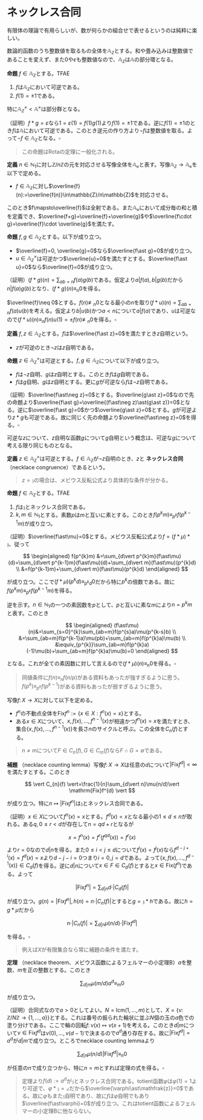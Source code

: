 
# ネックレス合同

有限体の理論で有用らしいが、数が何らかの組合せで表せるというのは純粋に楽しい。

数論的函数のうち整数値を取るもの全体を$\mathbb{A}_{\mathbb{Z}}$とする。和や畳み込みは整数値であることを変えず、また$0$や$\varepsilon$も整数値なので、$\mathbb{A}_{\mathbb{Z}}$は$\mathbb{A}$の部分環となる。

__命題__ $f\in\mathbb{A}_{\mathbb{Z}}$とする。TFAE

1. $f$は$\mathbb{A}_{\mathbb{Z}}$において可逆である。
1. $f(1)=\pm 1$である。

特に$\mathbb{A}_{\mathbb{Z}}^{\times}\lt\mathbb{A}^{\times}$は部分群となる。

（証明）$f\ast g=\varepsilon$なら$1=\varepsilon(1)=f(1)g(1)$より$f(1)=\pm 1$である。逆に$f(1)=\pm 1$のとき$f$は$\mathbb{A}$において可逆である。このとき逆元の作り方より$\neg f$は整数値を取る。よって$\neg f\in\mathbb{A}_{\mathbb{Z}}$となる。$\square$

> この命題はRotaの定理に一般化される。

__定義__ $n\in\mathbb{N}_{1}$に対し$\mathbb{Z}/n\mathbb{Z}$の元を対応させる写像全体を$\mathbb{A}_{\equiv}$と表す。写像$\mathbb{A}_{\mathbb{Z}}\rightarrow\mathbb{A}_{\equiv}$を以下で定める。

- $f\in\mathbb{A}_{\mathbb{Z}}$に対し$\overline{f}(n):=\overline{f(n)}\in\mathbb{Z}/n\mathbb{Z}$を対応させる。

このとき$f\mapsto\overline{f}$は全射である。また$\mathbb{A}_{\equiv}$において成分毎の和と積を定義でき、$\overline{f+g}=\overline{f}+\overline{g}$や$\overline{f\cdot g}=\overline{f}\cdot \overline{g}$を満たす。

__命題__ $f, g\in\mathbb{A}_{\mathbb{Z}}$とする。以下が成り立つ。

- $\overline{f}=0, \overline{g}=0$なら$\overline{f\ast g}=0$が成り立つ。
- $u\in\mathbb{A}_{\mathbb{Z}}^{\times}$は可逆かつ$\overline{u}=0$を満たすとする。$\overline{f\ast u}=0$なら$\overline{f}=0$が成り立つ。

（証明）$(f\ast g)(n)=\sum_{ab=n}f(a)g(b)$である。仮定より$a\vert f(a), b\vert g(b)$だから$n\vert f(a)g(b)$となり、$(f\ast g)(n)\equiv_{n}0$を得る。

$\overline{f}\neq 0$とする。$f(n)\not\equiv_{n}0$となる最小の$n$を取り$(f\ast u)(n)=\sum_{ab=n}f(a)u(b)$を考える。仮定より$b\vert u(b)$かつ$a\lt n$について$a\vert f(a)$であり、$u$は可逆なので$(f\ast u)(n)\equiv_{n}f(n)u(1)=\pm f(n)\not\equiv_{n}0$を得る。$\square$

__定義__ $f, z\in\mathbb{A}_{\mathbb{Z}}$とする。$f$は$\overline{f\ast z}=0$を満たすとき$z$自明という。

- $z$が可逆のとき$\neg z$は$z$自明である。

__命題__ $z\in\mathbb{A}_{\mathbb{Z}}^{\times}$は可逆とする。$f, g\in\mathbb{A}_{\mathbb{Z}}$について以下が成り立つ。

- $f$は$\neg z$自明、$g$は$z$自明とする。このとき$f$は$g$自明である。
- $f$は$g$自明、$g$は$z$自明とする。更に$g$が可逆なら$f$は$\neg z$自明である。

（証明）$\overline{f\ast\neg z}=0$とする。$\overline{g\ast z}=0$なので先の命題より$\overline{f\ast g}=\overline{(f\ast\neg z)\ast(g\ast z)}=0$となる。逆に$\overline{f\ast g}=0$かつ$\overline{g\ast z}=0$とする。$g$が可逆より$z\ast g$も可逆である。故に同じく先の命題より$\overline{f\ast\neg z}=0$を得る。$\square$

可逆な$z$について、$z$自明な函数$g$について$g$自明という概念は、可逆な$g$について考える限り同じものとなる。

__定義__ $z\in\mathbb{A}_{\mathbb{Z}}^{\times}$は可逆とする。$f\in\mathbb{A}_{\mathbb{Z}}$が$\neg z$自明のとき、$z$と **ネックレス合同** （necklace congruence）であるという。

> $z=\mathfrak{z}$の場合は、メビウス反転公式より具体的な条件が分かる。

__命題__ $f\in\mathbb{A}_{\mathbb{Z}}$とする。TFAE

1. $f$は$\mathfrak{z}$とネックレス合同である。
1. $k, m\in\mathbb{N}_{1}$とする。素数$p$は$m$と互いに素とする。このとき$f(p^{k}m)\equiv_{p^{k}}f(p^{k-1}m)$が成り立つ。

（証明）$\overline{f\ast\mu}=0$とする。メビウス反転公式より$f=(f\ast\mu)\ast\mathfrak{z}$、従って

$$
\begin{aligned}
f(p^{k}m) &=\sum_{d\vert p^{k}m}(f\ast\mu)(d)=\sum_{d\vert p^{k-1}m}(f\ast\mu)(d)+\sum_{d\vert m}(f\ast\mu)(p^{k}d) \\
&=f(p^{k-1}m)+\sum_{d\vert m}(f\ast\mu)(p^{k}d)
\end{aligned}
$$

が成り立つ。ここで$(f\ast\mu)(p^{k}d)\equiv_{p^{k}d}0$だから特に$p^{k}$の倍数である。故に$f(p^{k}m)\equiv_{p^{k}}f(p^{k-1}m)$を得る。

逆を示す。$n\in\mathbb{N}_{1}$の一つの素因数を$p$として、$p$と互いに素な$m$により$n=p^{k}m$と表す。このとき

$$
\begin{aligned}
(f\ast\mu)(n)&=\sum_{s=0}^{k}\sum_{ab=m}f(p^{s}a)\mu(p^{k-s}b) \\
&=\sum_{ab=m}f(p^{k-1}a)\mu(pb)+\sum_{ab=m}f(p^{k}a)\mu(b) \\
&\equiv_{p^{k}}\sum_{ab=m}f(p^{k}a)(-1)\mu(b)+\sum_{ab=m}f(p^{k}a)\mu(b)=0
\end{aligned}
$$

となる。これが全ての素因数に対して言えるので$(f\ast\mu)(n)\equiv_{n}0$を得る。$\square$

> 同値条件に$f(n)\equiv_{n}f(n/p)$がある資料もあったが強すぎるように思う。$f(p^{k})\equiv_{p^{k}}f(p^{k-1})$がある資料もあったが弱すぎるように思う。


写像$f\colon X\rightarrow X$に対して以下を定める。

- $f^{n}$の不動点全体を$\mathrm{Fix}f^{n}:=\lbrace x\in X : f^{n}(x)=x \rbrace$とする。
- ある$x\in X$について、$x, f(x), \dotsc, f^{n-1}(x)$が相違かつ$f^{n}(x)=x$を満たすとき、集合$\lbrace x, f(x), \dotsc, f^{n-1}(x) \rbrace$を長さ$n$のサイクルと呼ぶ。この全体を$C_{n}(f)$とする。

> $n\neq m$について$F\in C_{n}(f), G\in C_{m}(f)$なら$F\cap G=\emptyset$である。

__補題__ （necklace counting lemma）写像$f\colon X\rightarrow X$は任意の$d$について$\vert \mathrm{Fix}f^{d} \vert\lt\infty$を満たすとする。このとき

$$
\vert C_{n}(f) \vert=\frac{1}{n}\sum_{d\vert n}\mu(n/d)\vert \mathrm{Fix}f^{d} \vert
$$

が成り立つ。特に$n\mapsto\vert \mathrm{Fix}f^{n} \vert$は$\mathfrak{z}$とネックレス合同である。

（証明）$x\in X$について$f^{n}(x)=x$とする。$f^{d}(x)=x$となる最小の$1\le d\le n$が取れる。ある$q, 0\le r\lt d$が存在して$n=qd+r$となるが

$$
x=f^{n}(x)=f^{r}(f^{qd}(x))=f^{r}(x)
$$

より$r=0$なので$d\vert n$を得る。また$0\le i\lt j\le d$について$f^{i}(x)=f^{j}(x)$なら$f^{d-j+i}(x)=f^{d}(x)=x$より$d-j-i=0$つまり$i=0, j=d$である。よって$\lbrace x, f(x), \dotsc, f^{d-1}(x) \rbrace\in C_{d}(f)$を得る。逆に$d\vert n$について$x\in F\in C_{d}(f)$とすると$x\in\mathrm{Fix}(f^{n})$である。よって

$$
\vert \mathrm{Fix}f^{n} \vert=\sum_{d\vert n}d\cdot\vert C_{d}(f) \vert
$$

が成り立つ。$g(n)=\vert \mathrm{Fix}f^{n} \vert, h(n)=n\cdot\vert C_{n}(f) \vert$とすると$g=\mathfrak{z}\ast h$である。故に$h=g\ast\mu$だから

$$
n\cdot\vert C_{n}(f) \vert=\sum_{d\vert n}\mu(n/d)\cdot\vert \mathrm{Fix}f^{d} \vert
$$

を得る。$\square$

> 例えば$X$が有限集合なら常に補題の条件を満たす。

__定理__ （necklace theorem、メビウス函数によるフェルマーの小定理B）$a$を整数、$m$を正の整数とする。このとき

$$
\sum_{d\vert m}\mu(m/d)a^{d}\equiv_{m}0
$$

が成り立つ。

（証明）合同式なので$a\gt 0$としてよい。$N=\mathrm{lcm}(1, \dotsc, m)$として、$X=\lbrace \nu\colon\mathbb{Z}/N\mathbb{Z}\rightarrow\lbrace 1, \dotsc, a \rbrace \rbrace$とする。これは番号の振られた輪状に並ぶ$N$個の玉の$a$色での塗り分けである。ここで輪の回転$f\colon\nu(x)\mapsto\nu(x+1)$を考える。このとき$d\vert m$について$\nu\in\mathrm{Fix}f^{d}$は$\nu(0), \dotsc, \nu(d-1)$で決まるので$a^{d}$通り存在する。故に$\vert \mathrm{Fix}f^{d} \vert=a^{d}$が$d\vert m$で成り立つ。ところでnecklace counting lemmaより

$$
\sum_{d\vert n}\mu(n/d)\vert \mathrm{Fix}f^{d} \vert\equiv_{n}0
$$

が任意の$n$で成り立つから、特に$n=m$とすれば定理の式を得る。$\square$

> 定理より$f(d):=a^{d}$が$\mathfrak{z}$とネックレス合同である。totient函数$\varphi$は$\varphi(1)=1$より可逆で、$\varphi\ast\mathfrak{z}=\angle$だから$\overline{\varphi\ast\mathfrak{z}}=0$である。故に$\varphi$もまた$\mathfrak{z}$自明であり、故に$f$は$\varphi$自明でもあり$\overline{f\ast\varphi}=0$が成り立つ。これはtotient函数によるフェルマーの小定理Bに他ならない。